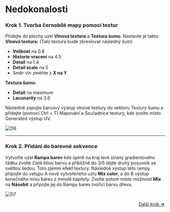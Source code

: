 # Nedokonalosti
### Krok 1. Tvorba černobílé mapy pomocí textur
Přidejte do plochy uzel **Vlnová textura** a **Textura šumu**. Nastavte je takto:
**Vlnová textura:** (Tato textura bude zkreslovat následný šum)
- **Velikost** na 0.8
- **Historie vracení** na 4.5
- **Detail** na 1.4
- **Detail scale** na 5
- Směr vln změňte z **X na Y**

**Textura šumu:**
- **Detail** na maximum
- **Lacunarity** na 3.6

Následně zapojte barvový výstup vlnové textury do vektoru Textury šumu a přidejte (pomocí Ctrl + T) Mapování a Souřadnice textury, kde zvolte místo Generated výstup UV.

![D6](https://github.com/user-attachments/assets/d7387dce-a3f6-445a-a14f-5fbd5cf6ce2d)

---
### Krok 2. Přidání do barevné sekvence
Vytvořte uzel **Rampa barev** kde úplně na kraj levé strany gradientového řádku zvolte čistě bílou barvu a přibližně do 3/5 dejte druhý posuvník se světlou šedou. Toto zjemní efekt textury. Následně výstup této rampy připojte do vstupu A nově vytvořeného uzlu **Mix color**, a do B výstup konečného mixu barev z minulé kapitoly. Zvolte potom místo možnosti **Mix** na **Násobit** a připojte jej do Rampy barev tvořící barvu dřeva.

![D7](https://github.com/user-attachments/assets/f0db0f10-7143-4791-812d-ad8d5306e500)

<div align="right">
<a href="https://github.com/Milimar16/Blender-realisticke-povrchy/blob/main/R%C3%BDhy.md">Další krok =></a>
 </div>
